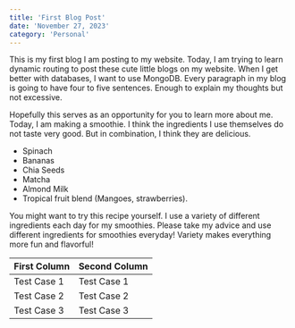 ```yaml
---
title: 'First Blog Post'
date: 'November 27, 2023'
category: 'Personal'
---
```


This is my first blog I am posting to my website. Today, I am trying to learn dynamic routing to post these cute little blogs on my website. When I get better with databases, I want to use MongoDB. Every paragraph in my blog is going to have four to five sentences. Enough to explain my
thoughts but not excessive.

Hopefully this serves as an opportunity for you to learn more about me. Today, I am making a smoothie. I think the ingredients I use themselves
do not taste very good. But in combination, I think they are delicious.

- Spinach
- Bananas
- Chia Seeds
- Matcha
- Almond Milk
- Tropical fruit blend (Mangoes, strawberries).

You might want to try this recipe yourself. I use a variety of different ingredients each day for my smoothies. Please take my advice and use different ingredients for smoothies everyday! Variety makes everything more fun and flavorful!

|   First Column    |   Second Column   |
|   ----            |   -------------   |
|   Test Case 1     |   Test Case 1     |
|   Test Case 2     |   Test Case 2     |
|   Test Case 3     |   Test Case 3     |